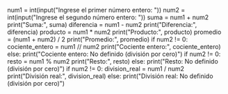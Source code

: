 num1 = int(input("Ingrese el primer número entero: "))
num2 = int(input("Ingrese el segundo número entero: "))
suma = num1 + num2
print("Suma:", suma)
diferencia = num1 - num2
print("Diferencia:", diferencia)
producto = num1 * num2
print("Producto:", producto)
promedio = (num1 + num2) / 2
print("Promedio:", promedio)
if num2 != 0:
    cociente_entero = num1 // num2
    print("Cociente entero:", cociente_entero)
else:
    print("Cociente entero: No definido (división por cero)")
if num2 != 0:
    resto = num1 % num2
    print("Resto:", resto)
else:
    print("Resto: No definido (división por cero)")
if num2 != 0:
    division_real = num1 / num2
    print("División real:", division_real)
else:
    print("División real: No definido (división por cero)")
